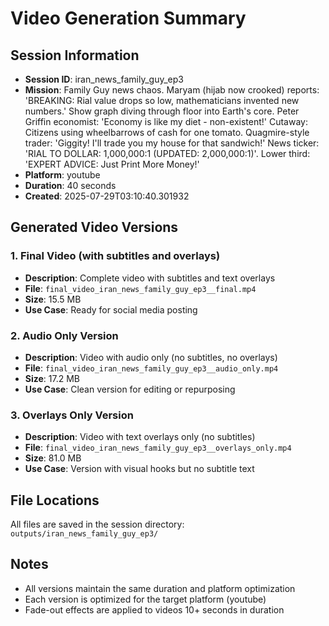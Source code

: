 # Video Generation Summary

## Session Information
- **Session ID**: iran_news_family_guy_ep3
- **Mission**: Family Guy news chaos. Maryam (hijab now crooked) reports: 'BREAKING: Rial value drops so low, mathematicians invented new numbers.' Show graph diving through floor into Earth's core. Peter Griffin economist: 'Economy is like my diet - non-existent!' Cutaway: Citizens using wheelbarrows of cash for one tomato. Quagmire-style trader: 'Giggity! I'll trade you my house for that sandwich!' News ticker: 'RIAL TO DOLLAR: 1,000,000:1 (UPDATED: 2,000,000:1)'. Lower third: 'EXPERT ADVICE: Just Print More Money!'
- **Platform**: youtube
- **Duration**: 40 seconds
- **Created**: 2025-07-29T03:10:40.301932

## Generated Video Versions

### 1. Final Video (with subtitles and overlays)
- **Description**: Complete video with subtitles and text overlays
- **File**: `final_video_iran_news_family_guy_ep3__final.mp4`
- **Size**: 15.5 MB
- **Use Case**: Ready for social media posting

### 2. Audio Only Version
- **Description**: Video with audio only (no subtitles, no overlays)
- **File**: `final_video_iran_news_family_guy_ep3__audio_only.mp4`
- **Size**: 17.2 MB
- **Use Case**: Clean version for editing or repurposing

### 3. Overlays Only Version
- **Description**: Video with text overlays only (no subtitles)
- **File**: `final_video_iran_news_family_guy_ep3__overlays_only.mp4`
- **Size**: 81.0 MB
- **Use Case**: Version with visual hooks but no subtitle text

## File Locations
All files are saved in the session directory: `outputs/iran_news_family_guy_ep3/`

## Notes
- All versions maintain the same duration and platform optimization
- Each version is optimized for the target platform (youtube)
- Fade-out effects are applied to videos 10+ seconds in duration
